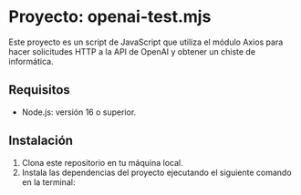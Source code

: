 # Proyecto: openai-test.mjs

Este proyecto es un script de JavaScript que utiliza el módulo Axios para hacer solicitudes HTTP a la API de OpenAI y obtener un chiste de informática.

## Requisitos

- Node.js: versión 16 o superior.

## Instalación

1. Clona este repositorio en tu máquina local.
2. Instala las dependencias del proyecto ejecutando el siguiente comando en la terminal:
